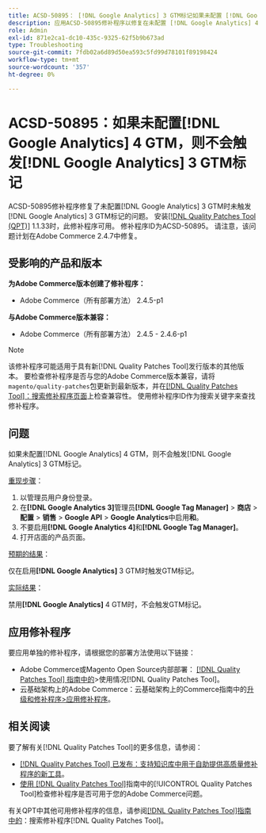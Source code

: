 ```yaml
---
title: ACSD-50895： [!DNL Google Analytics] 3 GTM标记如果未配置 [!DNL Google Analytics] 4 GTM，则不会触发
description: 应用ACSD-50895修补程序以修复在未配置 [!DNL Google Analytics] 4 GTM时未触发 [!DNL Google Analytics] 3 GTM标记的Adobe Commerce问题。
role: Admin
exl-id: 871e2ca1-dc10-435c-9325-62f5b9b673ad
type: Troubleshooting
source-git-commit: 7fdb02a6d89d50ea593c5fd99d78101f89198424
workflow-type: tm+mt
source-wordcount: '357'
ht-degree: 0%

---
```


# ACSD-50895：如果未配置[!DNL Google Analytics] 4 GTM，则不会触发[!DNL Google Analytics] 3 GTM标记

ACSD-50895修补程序修复了未配置[!DNL Google Analytics] 3 GTM时未触发[!DNL Google Analytics] 3 GTM标记的问题。 安装[[!DNL Quality Patches Tool (QPT)]](https://experienceleague.adobe.com/zh-hans/docs/commerce-operations/tools/quality-patches-tool/quality-patches-tool-to-self-serve-quality-patches) 1.1.33时，此修补程序可用。 修补程序ID为ACSD-50895。 请注意，该问题计划在Adobe Commerce 2.4.7中修复。

## 受影响的产品和版本

**为Adobe Commerce版本创建了修补程序：**

* Adobe Commerce（所有部署方法） 2.4.5-p1

**与Adobe Commerce版本兼容：**

* Adobe Commerce（所有部署方法） 2.4.5 - 2.4.6-p1

>[!NOTE]
>
>该修补程序可能适用于具有新[!DNL Quality Patches Tool]发行版本的其他版本。 要检查修补程序是否与您的Adobe Commerce版本兼容，请将`magento/quality-patches`包更新到最新版本，并在[[!DNL Quality Patches Tool]：搜索修补程序页面](https://experienceleague.adobe.com/tools/commerce-quality-patches/index.html?lang=zh-Hans)上检查兼容性。 使用修补程序ID作为搜索关键字来查找修补程序。

## 问题

如果未配置[!DNL Google Analytics] 4 GTM，则不会触发[!DNL Google Analytics] 3 GTM标记。

<u>重现步骤</u>：

1. 以管理员用户身份登录。
1. 在&#x200B;**[!DNL Google Analytics 3]**&#x200B;管理员&#x200B;**[!DNL Google Tag Manager]** > **商店** > **配置** > **销售** > **Google API** > **Google Analytics**&#x200B;中启用&#x200B;**和**。
1. 不要启用&#x200B;**[!DNL Google Analytics 4]**&#x200B;和&#x200B;**[!DNL Google Tag Manager]**。
1. 打开店面的产品页面。

<u>预期的结果</u>：

仅在启用&#x200B;**[!DNL Google Analytics]** 3 GTM时触发GTM标记。

<u>实际结果</u>：

禁用&#x200B;**[!DNL Google Analytics]** 4 GTM时，不会触发GTM标记。

## 应用修补程序

要应用单独的修补程序，请根据您的部署方法使用以下链接：

* Adobe Commerce或Magento Open Source内部部署： [[!DNL Quality Patches Tool] 指南中的](/help/tools/quality-patches-tool/usage.md)>使用情况[!DNL Quality Patches Tool]。
* 云基础架构上的Adobe Commerce：云基础架构上的Commerce指南中的[升级和修补程序>应用修补程序](https://experienceleague.adobe.com/docs/commerce-cloud-service/user-guide/develop/upgrade/apply-patches.html?lang=zh-Hans)。

## 相关阅读

要了解有关[!DNL Quality Patches Tool]的更多信息，请参阅：

* [[!DNL Quality Patches Tool] 已发布：支持知识库中用于自助提供高质量修补程序的新工具](https://experienceleague.adobe.com/zh-hans/docs/commerce-operations/tools/quality-patches-tool/quality-patches-tool-to-self-serve-quality-patches)。
* [使用 [!DNL Quality Patches Tool]](/help/tools/quality-patches-tool/patches-available-in-qpt/check-patch-for-magento-issue-with-magento-quality-patches.md)指南中的[!UICONTROL Quality Patches Tool]检查修补程序是否可用于您的Adobe Commerce问题。


有关QPT中其他可用修补程序的信息，请参阅[[!DNL Quality Patches Tool]指南中的](https://experienceleague.adobe.com/tools/commerce-quality-patches/index.html?lang=zh-Hans)：搜索修补程序[!DNL Quality Patches Tool]。
